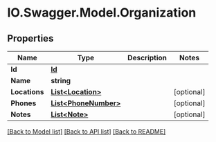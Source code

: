 # IO.Swagger.Model.Organization
## Properties

Name | Type | Description | Notes
------------ | ------------- | ------------- | -------------
**Id** | [**Id**](Id.md) |  | 
**Name** | **string** |  | 
**Locations** | [**List&lt;Location&gt;**](Location.md) |  | [optional] 
**Phones** | [**List&lt;PhoneNumber&gt;**](PhoneNumber.md) |  | [optional] 
**Notes** | [**List&lt;Note&gt;**](Note.md) |  | [optional] 

[[Back to Model list]](../README.md#documentation-for-models) [[Back to API list]](../README.md#documentation-for-api-endpoints) [[Back to README]](../README.md)

